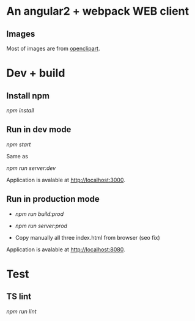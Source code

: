 # An angular2 + webpack WEB client

## Images

Most of images are from [openclipart](https://openclipart.org/).

# Dev + build

## Install npm
*npm install*

## Run in dev mode
*npm start*

Same as 

*npm run server:dev*

Application is avalable at [http://localhost:3000](http://localhost:3000).

## Run in production mode

- *npm run build:prod*

- *npm run server:prod*

- Copy manually all three index.html from browser (seo fix) 

Application is avalable at [http://localhost:8080](http://localhost:8080).

# Test

## TS lint
*npm run lint*